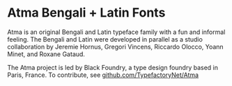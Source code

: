 # Atma Bengali + Latin Fonts 

Atma is an original Bengali and Latin typeface family with a fun and informal feeling.
The Bengali and Latin were developed in parallel as a studio collaboration by Jeremie Hornus, Gregori Vincens, Riccardo Olocco, Yoann Minet, and Roxane Gataud. 

The Atma project is led by Black Foundry, a type design foundry based in Paris, France. 
To contribute, see <a href="https://github.com/TypefactoryNet/Atma">github.com/TypefactoryNet/Atma</a>
